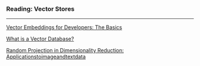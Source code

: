 ### Reading: Vector Stores

---

[Vector Embeddings for Developers: The Basics](https://www.pinecone.io/learn/vector-embeddings-for-developers/)

[What is a Vector Database?](https://www.pinecone.io/learn/vector-database/)

[Random Projection in Dimensionality Reduction: Applicationstoimageandtextdata](https://cs-people.bu.edu/evimaria/cs565/kdd-rp.pdf)